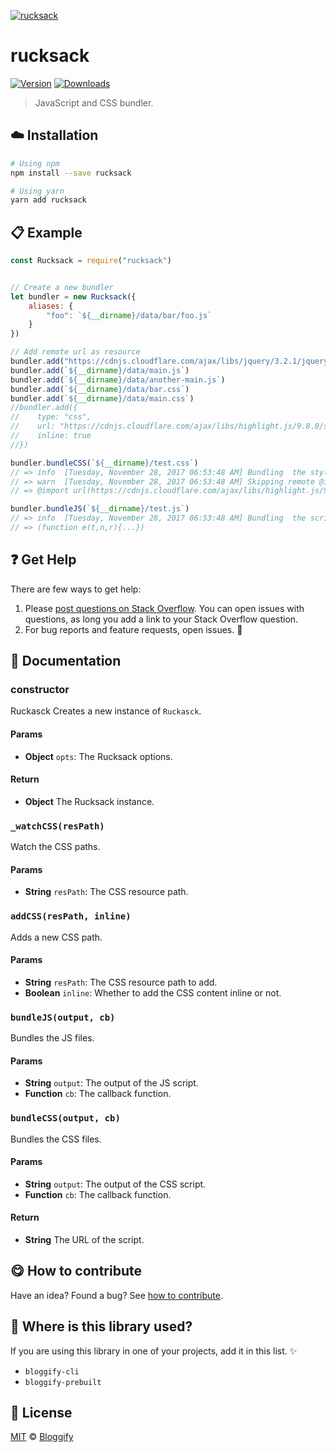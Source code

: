 <!-- Please do not edit this file. Edit the `blah` field in the `package.json` instead. If in doubt, open an issue. -->








[![rucksack](http://i.imgur.com/hSPcrjC.png)](#)











# rucksack

 [![Version](https://img.shields.io/npm/v/rucksack.svg)](https://www.npmjs.com/package/rucksack) [![Downloads](https://img.shields.io/npm/dt/rucksack.svg)](https://www.npmjs.com/package/rucksack)







> JavaScript and CSS bundler.

















## :cloud: Installation

```sh
# Using npm
npm install --save rucksack

# Using yarn
yarn add rucksack
```













## :clipboard: Example



```js
const Rucksack = require("rucksack")


// Create a new bundler
let bundler = new Rucksack({
	aliases: {
		"foo": `${__dirname}/data/bar/foo.js`
	}
})

// Add remote url as resource
bundler.add("https://cdnjs.cloudflare.com/ajax/libs/jquery/3.2.1/jquery.js")
bundler.add(`${__dirname}/data/main.js`)
bundler.add(`${__dirname}/data/another-main.js`)
bundler.add(`${__dirname}/data/bar.css`)
bundler.add(`${__dirname}/data/main.css`)
//bundler.add({
//    type: "css",
//    url: "https://cdnjs.cloudflare.com/ajax/libs/highlight.js/9.8.0/styles/default.min.css",
//    inline: true
//})

bundler.bundleCSS(`${__dirname}/test.css`)
// => info  [Tuesday, November 28, 2017 06:53:48 AM] Bundling  the styles.
// => warn  [Tuesday, November 28, 2017 06:53:48 AM] Skipping remote @import of "https://cdnjs.cloudflare.com/ajax/libs/highlight.js/9.8.0/styles/default.min.css" as resource is not allowed.
// => @import url(https://cdnjs.cloudflare.com/ajax/libs/highlight.js/9.8.0/styles/default.min.css);strong{color:#000}strong{color:#ff0}body{background:#fff;-webkit-transform:translate(10px);transform:translate(10px)}

bundler.bundleJS(`${__dirname}/test.js`)
// => info  [Tuesday, November 28, 2017 06:53:48 AM] Bundling  the scripts.
// => (function e(t,n,r){...})
```











## :question: Get Help

There are few ways to get help:



 1. Please [post questions on Stack Overflow](https://stackoverflow.com/questions/ask). You can open issues with questions, as long you add a link to your Stack Overflow question.
 2. For bug reports and feature requests, open issues. :bug:





## :memo: Documentation


### constructor

Ruckasck
Creates a new instance of `Ruckasck`.

#### Params

- **Object** `opts`: The Rucksack options.

#### Return
- **Object** The Rucksack instance.

### `_watchCSS(resPath)`
Watch the CSS paths.

#### Params

- **String** `resPath`: The CSS resource path.

### `addCSS(resPath, inline)`
Adds a new CSS path.

#### Params

- **String** `resPath`: The CSS resource path to add.
- **Boolean** `inline`: Whether to add the CSS content inline or not.

### `bundleJS(output, cb)`
Bundles the JS files.

#### Params

- **String** `output`: The output of the JS script.
- **Function** `cb`: The callback function.

### `bundleCSS(output, cb)`
Bundles the CSS files.

#### Params

- **String** `output`: The output of the CSS script.
- **Function** `cb`: The callback function.

#### Return
- **String** The URL of the script.














## :yum: How to contribute
Have an idea? Found a bug? See [how to contribute][contributing].
















## :dizzy: Where is this library used?
If you are using this library in one of your projects, add it in this list. :sparkles:

 - `bloggify-cli`
 - `bloggify-prebuilt`











## :scroll: License

[MIT][license] © [Bloggify][website]






[license]: /LICENSE
[website]: https://bloggify.org
[contributing]: /CONTRIBUTING.md
[docs]: /DOCUMENTATION.md
